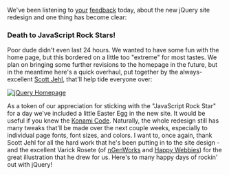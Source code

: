 We've been listening to
[your](http://blog.jquery.com/2008/08/29/jquerycom-site-redesign/)
[feedback](http://blog.jquery.com/2008/08/29/jquery-site-redesign-the-community-speaks/)
today, about the new jQuery site redesign and one thing has become
clear:

### Death to JavaScript Rock Stars!

Poor dude didn't even last 24 hours. We wanted to have some fun with the
home page, but this bordered on a little too "extreme" for most tastes.
We plan on bringing some further revisions to the homepage in the
future, but in the meantime here's a quick overhaul, put together by the
always-excellent [Scott Jehl](http://www.scottjehl.com/v7/), that'll
help tide everyone over:

[![jQuery
Homepage](http://blog.jquery.com/wp-content/uploads/2008/08/jqueryhome.png)](http://jquery.com/)

As a token of our appreciation for sticking with the "JavaScript Rock
Star" for a day we've included a little Easter Egg in the new site. It
would be useful if you knew the [Konami
Code](http://en.wikipedia.org/wiki/Konami_Code). Naturally, the whole
redesign still has many tweaks that'll be made over the next couple
weeks, especially to individual page fonts, font sizes, and colors. I
want to, once again, thank Scott Jehl for all the hard work that he's
been putting in to the site design - and the excellent Varick Rosete (of
[nGenWorks](http://www.ngenworks.com/) and [Happy
Webbies](http://www.happywebbies.com)) for the great illustration that
he drew for us. Here's to many happy days of rockin' out with jQuery!

